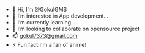 - 👋 Hi, I’m @GokulGMS
- 👀 I’m interested in  App development...
- 🌱 I’m currently learning ...
- 💞️ I’m looking to collaborate on opensource project
- 📫 gokul7373@gmail.com
- ⚡ Fun fact:I'm a fan of anime!

<!---
GokulGMS/GokulGMS is a ✨ special ✨ repository because its `README.md` (this file) appears on your GitHub profile.
You can click the Preview link to take a look at your changes.
--->

